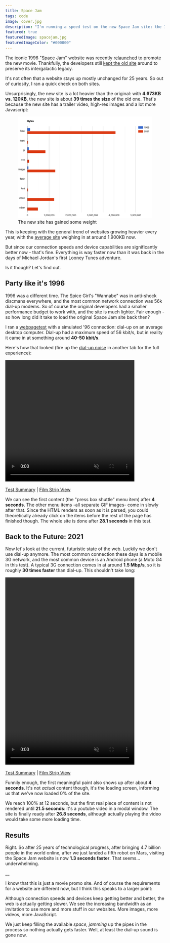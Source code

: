 ```yaml
---
title: Space Jam
tags: code
image: cover.jpg
description: "I'm running a speed test on the new Space Jam site: the 1996 version on dial-up VS. the 2021 version on a 3G connection. Who will win?"
featured: true
featuredImage: spacejam.jpg
featuredImageColor: "#000000"
---
```


<p class="lead">The iconic 1996 "Space Jam" website was recently <a href="https://www.spacejam.com">relaunched</a> to promote the new movie. Thankfully, the developers still <a href="https://www.spacejam.com/1996/">kept the old site</a> around to preserve its intergalactic legacy.</p>

It's not often that a website stays up mostly unchanged for 25 years. So out of curiosity, I ran a quick check on both sites.

Unsurprisingly, the new site is a lot heavier than the original: with __4.673KB vs. 120KB__, the new site is about __39 times the size__ of the old one. That's because the new site has a trailer video, high-res images and a lot more Javascript:

<figure class="extend">
    <img src="sizes.png" alt="byte size comparison of the 1996 and 2021 space jam websites" />
    <figcaption>The new site has gained some weight</figcaption>
</figure>

This is keeping with the general trend of websites growing heavier every year, with the [average site](https://httparchive.org/reports/page-weight) weighing in at around 1.900KB now. 

But since our connection speeds and device capabilities are significantly better now - that's fine. Everything is way faster now than it was back in the days of Michael Jordan's first Looney Tunes adventure.

Is it though? Let's find out.

## Party like it's 1996

1996 was a different time. The Spice Girl's "Wannabe" was in anti-shock discmans everywhere, and the most common network connection was 56k dial-up modems. So of course the original developers had a smaller performance budget to work with, and the site is much lighter. Fair enough - so how long did it take to load the original Space Jam site back then?

I ran a [webpagetest](https://webpagetest.org/result/210404_BiDcBV_b347ef65fef0d8e8615d0196f93d631a/) with a simulated '96 connection: dial-up on an average desktop computer. Dial-up had a maximum speed of 56 kbit/s, but in reality it came in at something around __40-50 kbit/s__. 

Here's how that looked (fire up the [dial-up noise](https://www.youtube.com/watch?v=iHW1ho8L7V8) in another tab for the full experience):

<video width="408" height="384" controls muted>
    <source src="1996.mp4" type="video/mp4">
</video>

<p class="u-align-center">
    <a href="https://webpagetest.org/result/210404_BiDcBV_b347ef65fef0d8e8615d0196f93d631a/">Test Summary</a> | 
    <a href="https://webpagetest.org/video/compare.php?tests=210404_BiDcBV_b347ef65fef0d8e8615d0196f93d631a-r%3A1-c%3A0&highlightLCP=1&thumbSize=200&ival=500&end=visual">Film Strip View</a>
</p>

We can see the first content (the "press box shuttle" menu item) after __4 seconds__. The other menu items -all separate GIF images- come in slowly after that. Since the HTML renders as soon as it is parsed, you could theoretically already click on the items before the rest of the page has finished though. The whole site is done after __28.1 seconds__ in this test.

## Back to the Future: 2021

Now let's look at the current, futuristic state of the web. Luckily we don't use dial-up anymore. The most common connection these days is a mobile 3G network, and the most common device is an Android phone (a Moto G4 in this test). A typical 3G connection comes in at around __1.5 Mbp/s__, so it is roughly __30 times faster__ than dial-up. This shouldn't take long:

<video width="408" height="592" controls muted>
    <source src="2021.mp4" type="video/mp4">
</video>

<p class="u-align-center">
    <a href="https://webpagetest.org/result/210404_BiDc1N_ab2991b56a23742f37e661115c39b551/">Test Summary</a> | 
    <a href="https://webpagetest.org/video/compare.php?tests=210404_BiDc1N_ab2991b56a23742f37e661115c39b551-r:1-c:0">Film Strip View</a>
</p>

Funnily enough, the first meaningful paint also shows up after about __4 seconds__. It's not *actual* content though, it's the loading screen, informing us that we've now loaded 0% of the site. 

We reach 100% at 12 seconds, but the first real piece of content is not rendered until __21.5 seconds__: it's a youtube video in a modal window. The site is finally ready after __26.8 seconds__, although actually playing the video would take some more loading time.

## Results

Right. So after 25 years of technological progress, after bringing 4.7 billion people in the world online, after we just landed a fifth robot on Mars, visiting the Space Jam website is now __1.3 seconds faster__. That seems... underwhelming.

__

I know that this is just a movie promo site. And of course the requirements for a website are different now, but I think this speaks to a larger point:

Although connection speeds and devices keep getting better and better, the web is actually getting slower. We see the increasing bandwidth as an invitation to use more and more stuff in our websites. More images, more videos, more JavaScript. 

We just keep filling the available *space, jamming* up the pipes in the process so nothing actually gets faster. Well, at least the dial-up sound is gone now.
